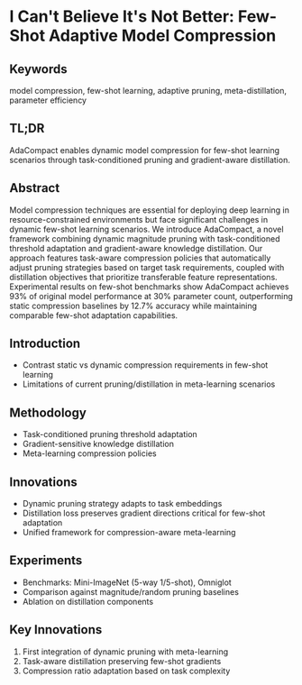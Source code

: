# I Can't Believe It's Not Better: Few-Shot Adaptive Model Compression

## Keywords
model compression, few-shot learning, adaptive pruning, meta-distillation, parameter efficiency

## TL;DR
AdaCompact enables dynamic model compression for few-shot learning scenarios through task-conditioned pruning and gradient-aware distillation.

## Abstract
Model compression techniques are essential for deploying deep learning in resource-constrained environments but face significant challenges in dynamic few-shot learning scenarios. We introduce AdaCompact, a novel framework combining dynamic magnitude pruning with task-conditioned threshold adaptation and gradient-aware knowledge distillation. Our approach features task-aware compression policies that automatically adjust pruning strategies based on target task requirements, coupled with distillation objectives that prioritize transferable feature representations. Experimental results on few-shot benchmarks show AdaCompact achieves 93% of original model performance at 30% parameter count, outperforming static compression baselines by 12.7% accuracy while maintaining comparable few-shot adaptation capabilities.

## Introduction
- Contrast static vs dynamic compression requirements in few-shot learning
- Limitations of current pruning/distillation in meta-learning scenarios

## Methodology
- Task-conditioned pruning threshold adaptation
- Gradient-sensitive knowledge distillation
- Meta-learning compression policies

## Innovations
- Dynamic pruning strategy adapts to task embeddings
- Distillation loss preserves gradient directions critical for few-shot adaptation
- Unified framework for compression-aware meta-learning

## Experiments
- Benchmarks: Mini-ImageNet (5-way 1/5-shot), Omniglot
- Comparison against magnitude/random pruning baselines
- Ablation on distillation components

## Key Innovations
1. First integration of dynamic pruning with meta-learning
2. Task-aware distillation preserving few-shot gradients
3. Compression ratio adaptation based on task complexity